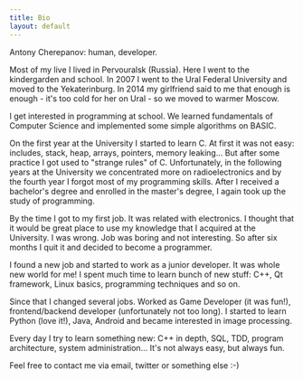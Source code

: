 ```yaml
---
title: Bio
layout: default
---
```


<p>
Antony Cherepanov: human, developer.
</p>

<p>
Most of my live I lived in Pervouralsk (Russia). Here I went to the kindergarden 
and school. In 2007 I went to the Ural Federal University and moved to the Yekaterinburg. 
In 2014 my girlfriend said to me that enough is enough - 
it's too cold for her on Ural - so we moved to warmer Moscow.
</p>

<p>
I get interested in programming at school. We learned fundamentals of 
Computer Science  and implemented some simple algorithms on BASIC.
</p>

<p>
On the first year at the University I started to learn C. At first it was not 
easy: includes, stack, heap, arrays, pointers, memory leaking... But after some 
practice I got used to "strange rules" of C. Unfortunately, in the following 
years at the University we concentrated more on radioelectronics and 
by the fourth year I forgot most of my programming skills. After I received 
a bachelor's degree and enrolled in the master's degree, I again took up 
the study of programming.
</p>

<p>
By the time I got to my first job. It was related with electronics. I thought 
that it would be great place to use my knowledge that I acquired 
at the University. I was wrong. Job was boring and not interesting. 
So after six months I quit it and decided to become a programmer. 
</p>

<p>
I found a new job and started to work as a junior developer. It was whole 
new world for me! I spent much time to learn bunch of new stuff: C++, 
Qt framework, Linux basics, programming techniques and so on.
</p>

<p>
Since that I changed several jobs. Worked as Game Developer (it was fun!), 
frontend/backend developer (unfortunately not too long). I started to 
learn Python (love it!), Java, Android and became interested in image processing.
</p>

<p>
Every day I try to learn something new: C++ in depth, SQL, TDD, program architecture, system 
administration... It's not always easy, but always fun.
</p>

<p>
Feel free to contact me via email, twitter or something else :-)
</p>

